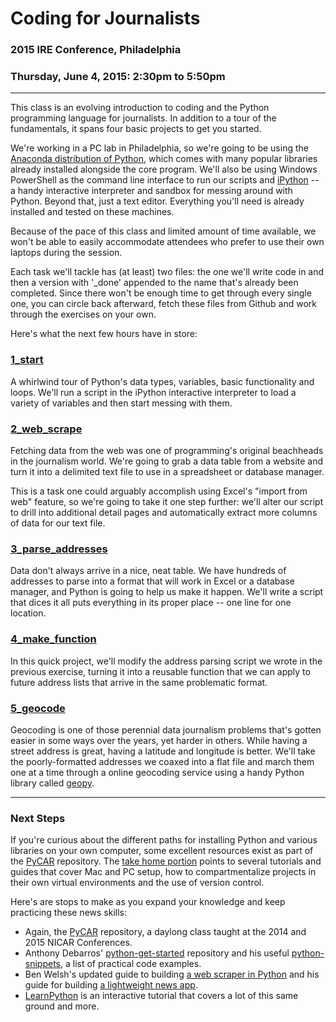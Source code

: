 # Coding for Journalists
### 2015 IRE Conference, Philadelphia
### Thursday, June 4, 2015: 2:30pm to 5:50pm

---

This class is an evolving introduction to coding and the Python programming language for journalists. In addition to a tour of the fundamentals, it spans four basic projects to get you started.

We're working in a PC lab in Philadelphia, so we're going to be using the [Anaconda distribution of Python](http://continuum.io/downloads), which comes with many popular libraries already installed alongside the core program. We'll also be using Windows PowerShell as the command line interface to run our scripts and [iPython](http://ipython.org/) -- a handy interactive interpreter and sandbox for messing around with Python. Beyond that, just a text editor. Everything you'll need is already installed and tested on these machines.

Because of the pace of this class and limited amount of time available, we won't be able to easily accommodate attendees who prefer to use their own laptops during the session. 

Each task we'll tackle has (at least) two files: the one we'll write code in and then a version with '_done' appended to the name that's already been completed. Since there won't be enough time to get through every single one, you can circle back afterward, fetch these files from Github and work through the exercises on your own.

Here's what the next few hours have in store:

### [1_start](https://github.com/richardsalex/coding_for_journos/tree/master/1_start)

A whirlwind tour of Python's data types, variables, basic functionality and loops. We'll run a script in the iPython interactive interpreter to load a variety of variables and then start messing with them.

### [2\_web_scrape](https://github.com/richardsalex/coding_for_journos/tree/master/2_web_scrape)

Fetching data from the web was one of programming's original beachheads in the journalism world. We're going to grab a data table from a website and turn it into a delimited text file to use in a spreadsheet or database manager.

This is a task one could arguably accomplish using Excel's "import from web" feature, so we're going to take it one step further: we'll alter our script to drill into additional detail pages and automatically extract more columns of data for our text file.

### [3\_parse_addresses](https://github.com/richardsalex/coding_for_journos/tree/master/2_parse_addresses)

Data don't always arrive in a nice, neat table. We have hundreds of addresses to parse into a format that will work in Excel or a database manager, and Python is going to help us make it happen. We'll write a script that dices it all puts everything in its proper place -- one line for one location.

### [4\_make_function](https://github.com/richardsalex/coding_for_journos/tree/master/4_make_function)

In this quick project, we'll modify the address parsing script we wrote in the previous exercise, turning it into a reusable function that we can apply to future address lists that arrive in the same problematic format.

### [5\_geocode](https://github.com/richardsalex/coding_for_journos/tree/master/5_geocode)

Geocoding is one of those perennial data journalism problems that's gotten easier in some ways over the years, yet harder in others. While having a street address is great, having a latitude and longitude is better. We'll take the poorly-formatted addresses we coaxed into a flat file and march them one at a time through a online geocoding service using a handy Python library called [geopy](https://github.com/geopy/geopy). 

---

### Next Steps

If you're curious about the different paths for installing Python and various libraries on your own computer, some excellent resources exist as part of the [PyCAR](https://github.com/ireapps/pycar/) repository. The [take home portion](https://github.com/ireapps/pycar/blob/master/takehome/README.md) points to several tutorials and guides that cover Mac and PC setup, how to compartmentalize projects in their own virtual environments and the use of version control.

Here's are stops to make as you expand your knowledge and keep practicing these news skills:

 - Again, the [PyCAR](https://github.com/ireapps/pycar/) repository, a daylong class taught at the 2014 and 2015 NICAR Conferences.
 - Anthony Debarros' [python-get-started](https://github.com/anthonydb/python-get-started) repository and his useful [python-snippets](https://github.com/anthonydb/python-snippets), a list of practical code examples.
 - Ben Welsh's updated guide to building [a web scraper in Python](https://github.com/ireapps/first-web-scraper) and his guide for building [a lightweight news app](https://github.com/ireapps/first-news-app).
 - [LearnPython](http://learnpython.org) is an interactive tutorial that covers a lot of this same ground and more.